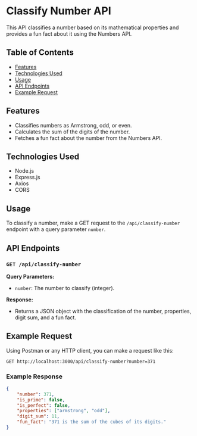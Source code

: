 # Classify Number API

This API classifies a number based on its mathematical properties and provides a fun fact about it using the Numbers API.

## Table of Contents

- [Features](#features)
- [Technologies Used](#technologies-used)
- [Usage](#usage)
- [API Endpoints](#api-endpoints)
- [Example Request](#example-request)


## Features

- Classifies numbers as Armstrong, odd, or even.
- Calculates the sum of the digits of the number.
- Fetches a fun fact about the number from the Numbers API.

## Technologies Used

- Node.js
- Express.js
- Axios
- CORS


## Usage

To classify a number, make a GET request to the `/api/classify-number` endpoint with a query parameter `number`.

## API Endpoints

### `GET /api/classify-number`

**Query Parameters:**
- `number`: The number to classify (integer).

**Response:**
- Returns a JSON object with the classification of the number, properties, digit sum, and a fun fact.

## Example Request

Using Postman or any HTTP client, you can make a request like this:

```
GET http://localhost:3000/api/classify-number?number=371
```

### Example Response

```json
{
    "number": 371,
    "is_prime": false,
    "is_perfect": false,
    "properties": ["armstrong", "odd"],
    "digit_sum": 11,
    "fun_fact": "371 is the sum of the cubes of its digits."
}
```

